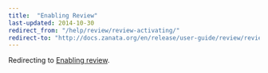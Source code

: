 ```yaml
---
title:  "Enabling Review"
last-updated: 2014-10-30
redirect_from: "/help/review/review-activating/"
redirect-to: "http://docs.zanata.org/en/release/user-guide/review/review-enable/"
---
```


Redirecting to [Enabling review](http://docs.zanata.org/en/release/user-guide/review/review-enable/).